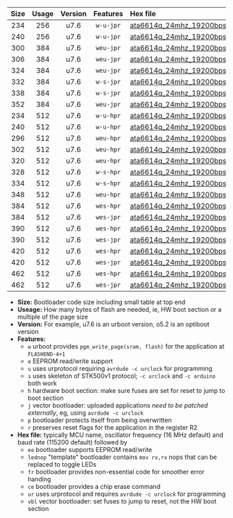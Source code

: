 |Size|Usage|Version|Features|Hex file|
|:-:|:-:|:-:|:-:|:--|
|234|256|u7.6|`w-u-jpr`|[ata6614q_24mhz_19200bps_ur_vbl.hex](https://raw.githubusercontent.com/stefanrueger/urboot/main/ata6614q_24mhz_19200bps_ur_vbl.hex)|
|240|256|u7.6|`w-u-jpr`|[ata6614q_24mhz_19200bps_lednop_ur_vbl.hex](https://raw.githubusercontent.com/stefanrueger/urboot/main/ata6614q_24mhz_19200bps_lednop_ur_vbl.hex)|
|300|384|u7.6|`weu-jpr`|[ata6614q_24mhz_19200bps_ee_ur_vbl.hex](https://raw.githubusercontent.com/stefanrueger/urboot/main/ata6614q_24mhz_19200bps_ee_ur_vbl.hex)|
|306|384|u7.6|`weu-jpr`|[ata6614q_24mhz_19200bps_ee_lednop_ur_vbl.hex](https://raw.githubusercontent.com/stefanrueger/urboot/main/ata6614q_24mhz_19200bps_ee_lednop_ur_vbl.hex)|
|324|384|u7.6|`weu-jpr`|[ata6614q_24mhz_19200bps_ee_lednop_fr_ur_vbl.hex](https://raw.githubusercontent.com/stefanrueger/urboot/main/ata6614q_24mhz_19200bps_ee_lednop_fr_ur_vbl.hex)|
|332|384|u7.6|`w-s-jpr`|[ata6614q_24mhz_19200bps_vbl.hex](https://raw.githubusercontent.com/stefanrueger/urboot/main/ata6614q_24mhz_19200bps_vbl.hex)|
|338|384|u7.6|`w-s-jpr`|[ata6614q_24mhz_19200bps_lednop_vbl.hex](https://raw.githubusercontent.com/stefanrueger/urboot/main/ata6614q_24mhz_19200bps_lednop_vbl.hex)|
|352|384|u7.6|`weu-jpr`|[ata6614q_24mhz_19200bps_ee_lednop_fr_ce_ur_vbl.hex](https://raw.githubusercontent.com/stefanrueger/urboot/main/ata6614q_24mhz_19200bps_ee_lednop_fr_ce_ur_vbl.hex)|
|234|512|u7.6|`w-u-hpr`|[ata6614q_24mhz_19200bps_ur.hex](https://raw.githubusercontent.com/stefanrueger/urboot/main/ata6614q_24mhz_19200bps_ur.hex)|
|240|512|u7.6|`w-u-hpr`|[ata6614q_24mhz_19200bps_lednop_ur.hex](https://raw.githubusercontent.com/stefanrueger/urboot/main/ata6614q_24mhz_19200bps_lednop_ur.hex)|
|296|512|u7.6|`weu-hpr`|[ata6614q_24mhz_19200bps_ee_ur.hex](https://raw.githubusercontent.com/stefanrueger/urboot/main/ata6614q_24mhz_19200bps_ee_ur.hex)|
|302|512|u7.6|`weu-hpr`|[ata6614q_24mhz_19200bps_ee_lednop_ur.hex](https://raw.githubusercontent.com/stefanrueger/urboot/main/ata6614q_24mhz_19200bps_ee_lednop_ur.hex)|
|320|512|u7.6|`weu-hpr`|[ata6614q_24mhz_19200bps_ee_lednop_fr_ur.hex](https://raw.githubusercontent.com/stefanrueger/urboot/main/ata6614q_24mhz_19200bps_ee_lednop_fr_ur.hex)|
|328|512|u7.6|`w-s-hpr`|[ata6614q_24mhz_19200bps.hex](https://raw.githubusercontent.com/stefanrueger/urboot/main/ata6614q_24mhz_19200bps.hex)|
|334|512|u7.6|`w-s-hpr`|[ata6614q_24mhz_19200bps_lednop.hex](https://raw.githubusercontent.com/stefanrueger/urboot/main/ata6614q_24mhz_19200bps_lednop.hex)|
|348|512|u7.6|`weu-hpr`|[ata6614q_24mhz_19200bps_ee_lednop_fr_ce_ur.hex](https://raw.githubusercontent.com/stefanrueger/urboot/main/ata6614q_24mhz_19200bps_ee_lednop_fr_ce_ur.hex)|
|384|512|u7.6|`wes-hpr`|[ata6614q_24mhz_19200bps_ee.hex](https://raw.githubusercontent.com/stefanrueger/urboot/main/ata6614q_24mhz_19200bps_ee.hex)|
|384|512|u7.6|`wes-jpr`|[ata6614q_24mhz_19200bps_ee_vbl.hex](https://raw.githubusercontent.com/stefanrueger/urboot/main/ata6614q_24mhz_19200bps_ee_vbl.hex)|
|390|512|u7.6|`wes-hpr`|[ata6614q_24mhz_19200bps_ee_lednop.hex](https://raw.githubusercontent.com/stefanrueger/urboot/main/ata6614q_24mhz_19200bps_ee_lednop.hex)|
|390|512|u7.6|`wes-jpr`|[ata6614q_24mhz_19200bps_ee_lednop_vbl.hex](https://raw.githubusercontent.com/stefanrueger/urboot/main/ata6614q_24mhz_19200bps_ee_lednop_vbl.hex)|
|420|512|u7.6|`wes-hpr`|[ata6614q_24mhz_19200bps_ee_lednop_fr.hex](https://raw.githubusercontent.com/stefanrueger/urboot/main/ata6614q_24mhz_19200bps_ee_lednop_fr.hex)|
|420|512|u7.6|`wes-jpr`|[ata6614q_24mhz_19200bps_ee_lednop_fr_vbl.hex](https://raw.githubusercontent.com/stefanrueger/urboot/main/ata6614q_24mhz_19200bps_ee_lednop_fr_vbl.hex)|
|462|512|u7.6|`wes-hpr`|[ata6614q_24mhz_19200bps_ee_lednop_fr_ce.hex](https://raw.githubusercontent.com/stefanrueger/urboot/main/ata6614q_24mhz_19200bps_ee_lednop_fr_ce.hex)|
|462|512|u7.6|`wes-jpr`|[ata6614q_24mhz_19200bps_ee_lednop_fr_ce_vbl.hex](https://raw.githubusercontent.com/stefanrueger/urboot/main/ata6614q_24mhz_19200bps_ee_lednop_fr_ce_vbl.hex)|

- **Size:** Bootloader code size including small table at top end
- **Useage:** How many bytes of flash are needed, ie, HW boot section or a multiple of the page size
- **Version:** For example, u7.6 is an urboot version, o5.2 is an optiboot version
- **Features:**
  + `w` urboot provides `pgm_write_page(sram, flash)` for the application at `FLASHEND-4+1`
  + `e` EEPROM read/write support
  + `u` uses urprotocol requiring `avrdude -c urclock` for programming
  + `s` uses skeleton of STK500v1 protocol; `-c urclock` and `-c arduino` both work
  + `h` hardware boot section: make sure fuses are set for reset to jump to boot section
  + `j` vector bootloader: uploaded applications *need to be patched externally*, eg, using `avrdude -c urclock`
  + `p` bootloader protects itself from being overwritten
  + `r` preserves reset flags for the application in the register R2
- **Hex file:** typically MCU name, oscillator frequency (16 MHz default) and baud rate (115200 default) followed by
  + `ee` bootloader supports EEPROM read/write
  + `lednop` "template" bootloader contains `mov rx,rx` nops that can be replaced to toggle LEDs
  + `fr` bootloader provides non-essential code for smoother error handing
  + `ce` bootloader provides a chip erase command
  + `ur` uses urprotocol and requires `avrdude -c urclock` for programming
  + `vbl` vector bootloader: set fuses to jump to reset, not the HW boot section
